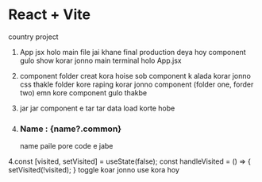 # React + Vite

country project

1. App jsx holo main file jai khane final production deya hoy
component gulo show korar jonno main terminal holo App.jsx
2. component folder creat kora hoise sob component k alada korar jonno css thakle folder kore raping korar jonno component (folder one, forder two) emn kore component gulo thakbe

3. jar jar component e tar tar data load korte hobe

4. <h3>Name : {name?.common}</h3> name paile pore code e jabe

4.const [visited, setVisited] = useState(false);
    const handleVisited = () => {
        setVisited(!visited);
    } toggle koar jonno use kora hoy



























